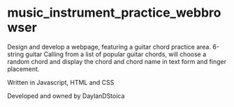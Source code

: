 # music_instrument_practice_webbrowser

Design and develop a webpage, featuring a guitar chord practice area.
6-string guitar
Calling from a list of popular guitar chords, will choose a random chord
and display the chord and chord name in text form and finger placement.

Written in Javascript, HTML and CSS

Developed and owned by DaylanDStoica
